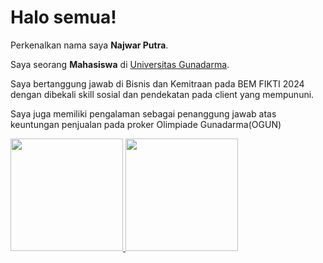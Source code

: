 # Halo semua! 

Perkenalkan nama saya **Najwar Putra**.<br>

Saya seorang **Mahasiswa** di [Universitas Gunadarma](https://www.gunadarma.ac.id/).<br>

Saya bertanggung jawab di Bisnis dan Kemitraan pada BEM FIKTI 2024 dengan dibekali skill sosial dan pendekatan pada client yang mempununi.<br>

Saya juga memiliki pengalaman sebagai penanggung jawab atas keuntungan penjualan pada proker Olimpiade Gunadarma(OGUN)<br>

<p align="left">
<a href="https://github.com/penuliscode">
  <img height="180em" src="https://github-readme-stats-eight-theta.vercel.app/api?username=penuliscode&show_icons=true&theme=algolia&include_all_commits=true&count_private=true"/>
  <img height="180em" src="https://github-readme-stats-eight-theta.vercel.app/api/top-langs/?username=penuliscode&layout=compact&theme=algolia"/>
</a>
</p>


